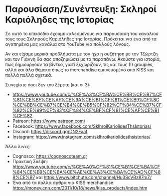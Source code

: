 # Παρουσίαση/Συνέντευξη: Σκληροί Καριόληδες της Ιστορίας

Σε αυτό το επεισόδιο έχουμε καλεσμένους για παρουσίαση του καναλιού τους τους Σκληρούς Καριόληδες της Ιστορίας. Πρόκειται για ένα από τα αγαπημένα μας κανάλια στο YouTube για πολλούς λόγους.

Αν και είχαμε μερικά προβλήματα με τον ήχο η συζήτηση με τον Τζώρτζη και τον Γιάννη θα σας αποζημιώσει με το παραπάνω. Ακούστε για ιστορία, πως δημιουργούν τα βίντεο, γιατί ξεχωρίζουν, τις και τους (!) groupies, αλλά και άλα θέματα όπως το merchandise εμπνευσμένο από KISS και πολλά πολλά  σχετικά.

Συνεχίστε όσοι δεν του ξέρετε (και οι 3):

* <https://www.youtube.com/c/%CE%A3%CE%BA%CE%BB%CE%B7%CF%81%CE%BF%CE%AF%CE%9A%CE%B1%CF%81%CE%B9%CF%8C%CE%BB%CE%B7%CE%B4%CE%B5%CF%82%CF%84%CE%B7%CF%82%CE%99%CF%83%CF%84%CE%BF%CF%81%CE%AF%CE%B1%CF%82>
* Patreon: <https://www.patreon.com/>
* Facebook: <https://www.facebook.com/SklhroiKariolidesThsIstorias/>
* Discord: <https://discord.gg/DN2Faaf>
* Instagram: <https://www.instagram.com/sklhroikariolidesthsistorias/>

Άλλα λινκς:

* Cognosco: <https://cognoscoteam.gr>
* Πρακτική Σκέψη: <https://www.youtube.com/c/%CE%A0%CF%81%CE%B1%CE%BA%CF%84%CE%B9%CE%BA%CE%AE%CE%A3%CE%BA%CE%AD%CF%88%CE%B7> και <https://www.bitchute.com/channel/Hu3ScVBz87mZ/>
* Ένα από τα πολλά άρθρα για KISS merchandise: <https://money.cnn.com/2011/10/18/news/kiss_products/index.htm>

